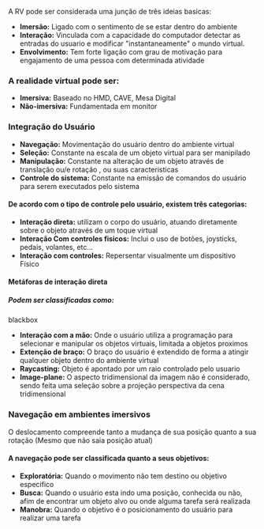 A RV pode ser considerada uma junção de três ideias basicas:
- **Imersão:** Ligado com o sentimento de se estar dentro do ambiente
- **Interação:** Vinculada com a capacidade do computador detectar as entradas do usuario e modificar "instantaneamente" o mundo virtual.
- **Envolvimento:** Tem forte ligação com grau de motivação para engajamento de uma pessoa com determinada atividade
### A realidade virtual pode ser:
- **Imersiva:** Baseado no HMD, CAVE, Mesa Digital
- **Não-imersiva:** Fundamentada em monitor
### Integração do Usuário
- **Navegação:** Movimentação do usuário dentro do ambiente virtual
- **Seleção:** Constante na escala de um objeto virtual para ser manipilado
- **Manipulação:** Constante na alteração de um objeto através de translação ou/e rotação , ou suas caracteristicas
- **Controle do sistema:** Constante na emissão de comandos do usuário para serem executados pelo sistema
  
#### **De acordo com o tipo de controle pelo usuário, existem três categorias:**
 - **Interação direta:** utilizam o corpo do usuário, atuando diretamente sobre o objeto através de um toque virtual
- **Interação Com controles fisicos:** Inclui o uso de botões, joysticks, pedais, volantes, etc...
- **Interação com controles:** Repersentar visualmente um dispositivo Físico

#### Metáforas de interação direta
##### Podem ser classificadas como:
blackbox
- **Interação com a mão:** Onde o usuário utiliza a programação para selecionar e manipular os objetos virtuais, limitada a objetos proximos
- **Extenção de braço:** O braço do usuário é extendido de forma a atingir qualquer objeto dentro do ambiente virtual
- **Raycasting:** Objeto é apontado por um raio controlado pelo usuario
- **Image-plane:** O aspecto tridimensional da imagem não é considerado, sendo feita uma seleção sobre a projeção perspectiva da cena tridimensional
### Navegação em ambientes imersivos
O deslocamento compreende tanto a mudança de sua posição quanto a sua rotação (Mesmo que não saia posição atual)
#### A navegação pode ser classificada quanto a seus objetivos:
- **Exploratória:** Quando o movimento não tem destino ou objetivo especifico
- **Busca:** Quando o usuário esta indo uma posição, conhecida ou não, afim de encontrar um objeto alvo ou onde alguma tarefa será realizada
- **Manobra:** Quando o objetivo é o posicionamento do usuário para realizar uma tarefa